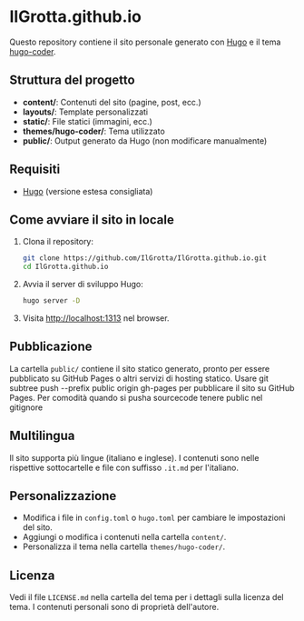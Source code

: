 # IlGrotta.github.io

Questo repository contiene il sito personale generato con [Hugo](https://gohugo.io/) e il tema [hugo-coder](https://github.com/luizdepra/hugo-coder).

## Struttura del progetto
- **content/**: Contenuti del sito (pagine, post, ecc.)
- **layouts/**: Template personalizzati
- **static/**: File statici (immagini, ecc.)
- **themes/hugo-coder/**: Tema utilizzato
- **public/**: Output generato da Hugo (non modificare manualmente)

## Requisiti
- [Hugo](https://gohugo.io/getting-started/installing/) (versione estesa consigliata)

## Come avviare il sito in locale

1. Clona il repository:
   ```sh
   git clone https://github.com/IlGrotta/IlGrotta.github.io.git
   cd IlGrotta.github.io
   ```
2. Avvia il server di sviluppo Hugo:
   ```sh
   hugo server -D
   ```
3. Visita [http://localhost:1313](http://localhost:1313) nel browser.

## Pubblicazione
La cartella `public/` contiene il sito statico generato, pronto per essere pubblicato su GitHub Pages o altri servizi di hosting statico.
Usare git subtree push --prefix public origin gh-pages per pubblicare il sito su GitHub Pages.
Per comodità quando si pusha sourcecode tenere public nel gitignore

## Multilingua
Il sito supporta più lingue (italiano e inglese). I contenuti sono nelle rispettive sottocartelle e file con suffisso `.it.md` per l'italiano.

## Personalizzazione
- Modifica i file in `config.toml` o `hugo.toml` per cambiare le impostazioni del sito.
- Aggiungi o modifica i contenuti nella cartella `content/`.
- Personalizza il tema nella cartella `themes/hugo-coder/`.

## Licenza
Vedi il file `LICENSE.md` nella cartella del tema per i dettagli sulla licenza del tema. I contenuti personali sono di proprietà dell'autore.

